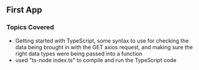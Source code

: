 ## First App

### Topics Covered

- Getting started with TypeScript, some syntax to use for checking the data being brought in with the GET axios request, and making sure the right data types were being passed into a function
- used "ts-node index.ts" to compile and run the TypeScript code
